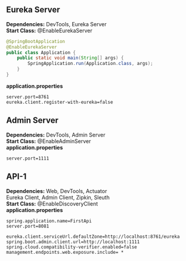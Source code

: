 ## Eureka Server
**Dependencies:** DevTools, Eureka Server<br>
**Start Class:** @EnableEurekaServer
```java
@SpringBootApplication
@EnableEurekaServer
public class Application {
	public static void main(String[] args) {
		SpringApplication.run(Application.class, args);
	}
}
```
**application.properties**
```properties
server.port=8761
eureka.client.register-with-eureka=false
```

## Admin Server
**Dependencies:** DevTools, Admin Server<br>
**Start Class:** @EnableAdminServer<br>
**application.properties**
```properties
server.port=1111
```

## API-1
**Dependencies:** Web, DevTools, Actuator<br>
Eureka Client, Admin Client, Zipkin, Sleuth<br>
**Start Class:** @EnableDiscoveryClient<br>
**application.properties**
```properties
spring.application.name=FirstApi
server.port=8081

eureka.client.serviceUrl.defaultZone=http://localhost:8761/eureka
spring.boot.admin.client.url=http://localhost:1111
spring.cloud.compatibility-verifier.enabled=false
management.endpoints.web.exposure.include= *
```
